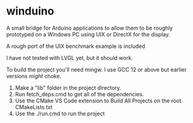 # winduino

A small bridge for Arduino applications to allow them to be roughly prototyped on a
Windows PC using UIX or DirectX for the display.

A rough port of the UIX benchmark example is included

I have not tested with LVGL yet, but it should work.

To build the project you'll need mingw. I use GCC 12 or above but earlier versions *might* choke.

1. Make a "lib" folder in the project directory.
2. Run fetch_deps.cmd to get all of the dependencies.
3. Use the CMake VS Code extension to Build All Projects on the root CMakeLists.txt
4. Use the ./run.cmd to run the project
